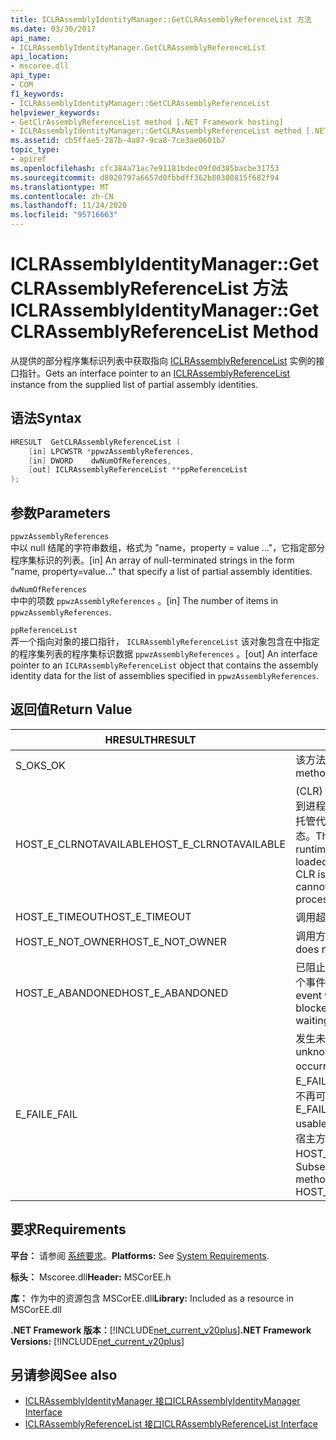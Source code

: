```yaml
---
title: ICLRAssemblyIdentityManager::GetCLRAssemblyReferenceList 方法
ms.date: 03/30/2017
api_name:
- ICLRAssemblyIdentityManager.GetCLRAssemblyReferenceList
api_location:
- mscoree.dll
api_type:
- COM
f1_keywords:
- ICLRAssemblyIdentityManager::GetCLRAssemblyReferenceList
helpviewer_keywords:
- GetClrAssemblyReferenceList method [.NET Framework hosting]
- ICLRAssemblyIdentityManager::GetCLRAssemblyReferenceList method [.NET Framework hosting]
ms.assetid: cb5ffae5-287b-4a87-9ca8-7ce3ae0601b7
topic_type:
- apiref
ms.openlocfilehash: cfc384a71ac7e91181bdec09f0d385bacbe31753
ms.sourcegitcommit: d8020797a6657d0fbbdff362b80300815f682f94
ms.translationtype: MT
ms.contentlocale: zh-CN
ms.lasthandoff: 11/24/2020
ms.locfileid: "95716663"
---
```

# <a name="iclrassemblyidentitymanagergetclrassemblyreferencelist-method"></a><span data-ttu-id="4f4d1-102">ICLRAssemblyIdentityManager::GetCLRAssemblyReferenceList 方法</span><span class="sxs-lookup"><span data-stu-id="4f4d1-102">ICLRAssemblyIdentityManager::GetCLRAssemblyReferenceList Method</span></span>

<span data-ttu-id="4f4d1-103">从提供的部分程序集标识列表中获取指向 [ICLRAssemblyReferenceList](iclrassemblyreferencelist-interface.md) 实例的接口指针。</span><span class="sxs-lookup"><span data-stu-id="4f4d1-103">Gets an interface pointer to an [ICLRAssemblyReferenceList](iclrassemblyreferencelist-interface.md) instance from the supplied list of partial assembly identities.</span></span>  
  
## <a name="syntax"></a><span data-ttu-id="4f4d1-104">语法</span><span class="sxs-lookup"><span data-stu-id="4f4d1-104">Syntax</span></span>  
  
```cpp  
HRESULT  GetCLRAssemblyReferenceList (  
    [in] LPCWSTR *ppwzAssemblyReferences,  
    [in] DWORD    dwNumOfReferences,  
    [out] ICLRAssemblyReferenceList **ppReferenceList  
);  
```  
  
## <a name="parameters"></a><span data-ttu-id="4f4d1-105">参数</span><span class="sxs-lookup"><span data-stu-id="4f4d1-105">Parameters</span></span>  

 `ppwzAssemblyReferences`  
 <span data-ttu-id="4f4d1-106">中以 null 结尾的字符串数组，格式为 "name，property = value ..."，它指定部分程序集标识的列表。</span><span class="sxs-lookup"><span data-stu-id="4f4d1-106">[in] An array of null-terminated strings in the form "name, property=value..." that specify a list of partial assembly identities.</span></span>  
  
 `dwNumOfReferences`  
 <span data-ttu-id="4f4d1-107">中中的项数 `ppwzAssemblyReferences` 。</span><span class="sxs-lookup"><span data-stu-id="4f4d1-107">[in] The number of items in `ppwzAssemblyReferences`.</span></span>  
  
 `ppReferenceList`  
 <span data-ttu-id="4f4d1-108">弄一个指向对象的接口指针， `ICLRAssemblyReferenceList` 该对象包含在中指定的程序集列表的程序集标识数据 `ppwzAssemblyReferences` 。</span><span class="sxs-lookup"><span data-stu-id="4f4d1-108">[out] An interface pointer to an `ICLRAssemblyReferenceList` object that contains the assembly identity data for the list of assemblies specified in `ppwzAssemblyReferences`.</span></span>  
  
## <a name="return-value"></a><span data-ttu-id="4f4d1-109">返回值</span><span class="sxs-lookup"><span data-stu-id="4f4d1-109">Return Value</span></span>  
  
|<span data-ttu-id="4f4d1-110">HRESULT</span><span class="sxs-lookup"><span data-stu-id="4f4d1-110">HRESULT</span></span>|<span data-ttu-id="4f4d1-111">说明</span><span class="sxs-lookup"><span data-stu-id="4f4d1-111">Description</span></span>|  
|-------------|-----------------|  
|<span data-ttu-id="4f4d1-112">S_OK</span><span class="sxs-lookup"><span data-stu-id="4f4d1-112">S_OK</span></span>|<span data-ttu-id="4f4d1-113">该方法已成功返回。</span><span class="sxs-lookup"><span data-stu-id="4f4d1-113">The method returned successfully.</span></span>|  
|<span data-ttu-id="4f4d1-114">HOST_E_CLRNOTAVAILABLE</span><span class="sxs-lookup"><span data-stu-id="4f4d1-114">HOST_E_CLRNOTAVAILABLE</span></span>|<span data-ttu-id="4f4d1-115"> (CLR) 的公共语言运行时未加载到进程中，或 CLR 处于无法运行托管代码或成功处理调用的状态。</span><span class="sxs-lookup"><span data-stu-id="4f4d1-115">The common language runtime (CLR) has not been loaded into a process, or the CLR is in a state in which it cannot run managed code or process the call successfully.</span></span>|  
|<span data-ttu-id="4f4d1-116">HOST_E_TIMEOUT</span><span class="sxs-lookup"><span data-stu-id="4f4d1-116">HOST_E_TIMEOUT</span></span>|<span data-ttu-id="4f4d1-117">调用超时。</span><span class="sxs-lookup"><span data-stu-id="4f4d1-117">The call timed out.</span></span>|  
|<span data-ttu-id="4f4d1-118">HOST_E_NOT_OWNER</span><span class="sxs-lookup"><span data-stu-id="4f4d1-118">HOST_E_NOT_OWNER</span></span>|<span data-ttu-id="4f4d1-119">调用方不拥有该锁。</span><span class="sxs-lookup"><span data-stu-id="4f4d1-119">The caller does not own the lock.</span></span>|  
|<span data-ttu-id="4f4d1-120">HOST_E_ABANDONED</span><span class="sxs-lookup"><span data-stu-id="4f4d1-120">HOST_E_ABANDONED</span></span>|<span data-ttu-id="4f4d1-121">已阻止的线程或纤程正在等待某个事件时，该事件被取消。</span><span class="sxs-lookup"><span data-stu-id="4f4d1-121">An event was canceled while a blocked thread or fiber was waiting on it.</span></span>|  
|<span data-ttu-id="4f4d1-122">E_FAIL</span><span class="sxs-lookup"><span data-stu-id="4f4d1-122">E_FAIL</span></span>|<span data-ttu-id="4f4d1-123">发生未知的灾难性故障。</span><span class="sxs-lookup"><span data-stu-id="4f4d1-123">An unknown catastrophic failure occurred.</span></span> <span data-ttu-id="4f4d1-124">如果方法返回 E_FAIL，则 CLR 在该进程内将不再可用。</span><span class="sxs-lookup"><span data-stu-id="4f4d1-124">If a method returns E_FAIL, the CLR is no longer usable within the process.</span></span> <span data-ttu-id="4f4d1-125">对宿主方法的后续调用会返回 HOST_E_CLRNOTAVAILABLE。</span><span class="sxs-lookup"><span data-stu-id="4f4d1-125">Subsequent calls to hosting methods return HOST_E_CLRNOTAVAILABLE.</span></span>|  
  
## <a name="requirements"></a><span data-ttu-id="4f4d1-126">要求</span><span class="sxs-lookup"><span data-stu-id="4f4d1-126">Requirements</span></span>  

 <span data-ttu-id="4f4d1-127">**平台：** 请参阅 [系统要求](../../get-started/system-requirements.md)。</span><span class="sxs-lookup"><span data-stu-id="4f4d1-127">**Platforms:** See [System Requirements](../../get-started/system-requirements.md).</span></span>  
  
 <span data-ttu-id="4f4d1-128">**标头：** Mscoree.dll</span><span class="sxs-lookup"><span data-stu-id="4f4d1-128">**Header:** MSCorEE.h</span></span>  
  
 <span data-ttu-id="4f4d1-129">**库：** 作为中的资源包含 MSCorEE.dll</span><span class="sxs-lookup"><span data-stu-id="4f4d1-129">**Library:** Included as a resource in MSCorEE.dll</span></span>  
  
 <span data-ttu-id="4f4d1-130">**.NET Framework 版本：**[!INCLUDE[net_current_v20plus](../../../../includes/net-current-v20plus-md.md)]</span><span class="sxs-lookup"><span data-stu-id="4f4d1-130">**.NET Framework Versions:** [!INCLUDE[net_current_v20plus](../../../../includes/net-current-v20plus-md.md)]</span></span>  
  
## <a name="see-also"></a><span data-ttu-id="4f4d1-131">另请参阅</span><span class="sxs-lookup"><span data-stu-id="4f4d1-131">See also</span></span>

- [<span data-ttu-id="4f4d1-132">ICLRAssemblyIdentityManager 接口</span><span class="sxs-lookup"><span data-stu-id="4f4d1-132">ICLRAssemblyIdentityManager Interface</span></span>](iclrassemblyidentitymanager-interface.md)
- [<span data-ttu-id="4f4d1-133">ICLRAssemblyReferenceList 接口</span><span class="sxs-lookup"><span data-stu-id="4f4d1-133">ICLRAssemblyReferenceList Interface</span></span>](iclrassemblyreferencelist-interface.md)
